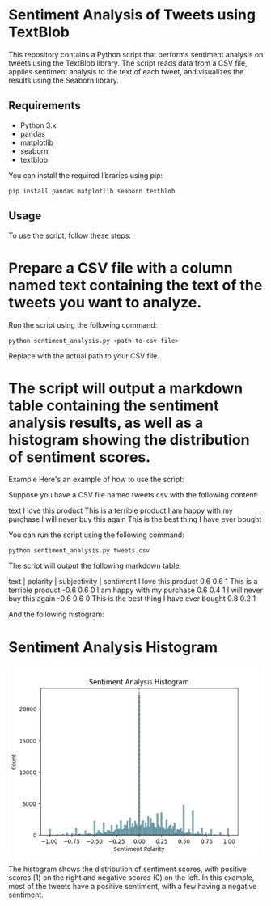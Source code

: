 # Sentiment Analysis of Tweets using TextBlob
This repository contains a Python script that performs sentiment analysis on tweets using the TextBlob library. The script reads data from a CSV file, applies sentiment analysis to the text of each tweet, and visualizes the results using the Seaborn library.

## Requirements

* Python 3.x
* pandas
* matplotlib
* seaborn
* textblob

You can install the required libraries using pip:
```
pip install pandas matplotlib seaborn textblob
```
## Usage
To use the script, follow these steps:

# Prepare a CSV file with a column named text containing the text of the tweets you want to analyze.
Run the script using the following command:

```
python sentiment_analysis.py <path-to-csv-file>
```
Replace <path-to-csv-file> with the actual path to your CSV file.


# The script will output a markdown table containing the sentiment analysis results, as well as a histogram showing the distribution of sentiment scores.
Example
Here's an example of how to use the script:

Suppose you have a CSV file named tweets.csv with the following content:

text
I love this product
This is a terrible product
I am happy with my purchase
I will never buy this again
This is the best thing I have ever bought

You can run the script using the following command:

```
python sentiment_analysis.py tweets.csv
```

The script will output the following markdown table:

text                                        |  polarity   |              subjectivity           |	sentiment
I love this product	                             0.6	                        0.6	                        1
This is a terrible product	                    -0.6	                        0.6	                        0
I am happy with my purchase	                     0.6	                        0.4	                        1
I will never buy this again	                    -0.6	                        0.6                         0
This is the best thing I have ever bought	     0.8	                        0.2	                        1

And the following histogram:

# Sentiment Analysis Histogram

![alt text](Figure_1.png)

The histogram shows the distribution of sentiment scores, with positive scores (1) on the right and negative scores (0) on the left. In this example, most of the tweets have a positive sentiment, with a few having a negative sentiment.

